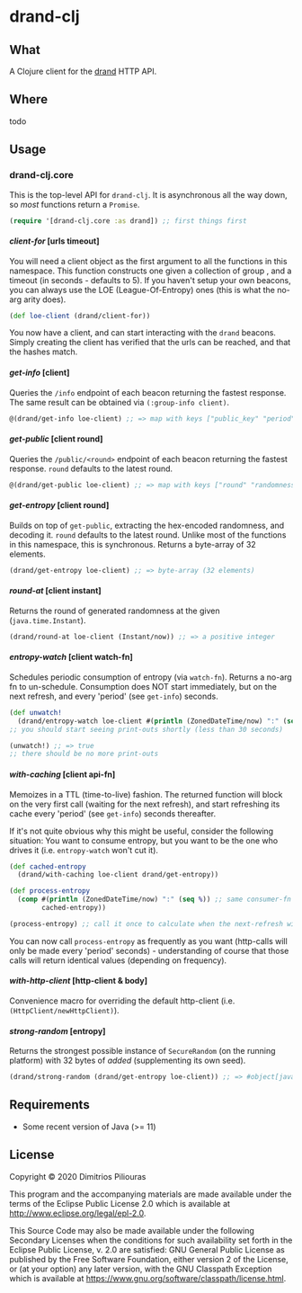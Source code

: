 # drand-clj

## What
A Clojure client for the [drand](https://drand.love/) HTTP API.

## Where

todo

## Usage

### drand-clj.core
This is the top-level API for `drand-clj`. It is asynchronous all the way down, so _most_ functions return a `Promise`.

```clj
(require '[drand-clj.core :as drand]) ;; first things first
```

#### _client-for_ \[urls timeout\]
You will need a client object as the first argument to all the functions in this namespace.
This function constructs one given a collection of group <urls>, and a timeout (in seconds - defaults to 5).
If you haven't setup your own beacons, you can always use the LOE (League-Of-Entropy) ones 
(this is what the no-arg arity does). 

```clj
(def loe-client (drand/client-for)) 
```
You now have a client, and can start interacting with the `drand` beacons.
Simply creating the client has verified that the urls can be reached, and that the hashes match. 

#### _get-info_ \[client\]
Queries the `/info` endpoint of each beacon returning the fastest response. The same result can be obtained via 
`(:group-info client)`.

```clj
@(drand/get-info loe-client) ;; => map with keys ["public_key" "period" "genesis_time" "hash" "groupHash"]
```

#### _get-public_ \[client round\]
Queries the `/public/<round>` endpoint of each beacon returning the fastest response. `round` defaults to the latest round.

```clj
@(drand/get-public loe-client) ;; => map with keys ["round" "randomness" "signature" "previous_signature"]
```

#### _get-entropy_ \[client round\]
Builds on top of `get-public`, extracting the hex-encoded randomness, and decoding it. `round` defaults to the latest round.
Unlike most of the functions in this namespace, this is synchronous. Returns a byte-array of 32 elements.

```clj
(drand/get-entropy loe-client) ;; => byte-array (32 elements)
```

#### _round-at_ \[client instant\]
Returns the round of generated randomness at the given <instant> (`java.time.Instant`).

```clj
(drand/round-at loe-client (Instant/now)) ;; => a positive integer 
```

#### _entropy-watch_ \[client watch-fn\]
Schedules periodic consumption of entropy (via `watch-fn`). Returns a no-arg fn to un-schedule.
Consumption does NOT start immediately, but on the next refresh, and every 'period' (see `get-info`) seconds. 

```clj
(def unwatch!
  (drand/entropy-watch loe-client #(println (ZonedDateTime/now) ":" (seq %))))
;; you should start seeing print-outs shortly (less than 30 seconds) 

(unwatch!) ;; => true
;; there should be no more print-outs

```

#### _with-caching_ \[client api-fn\]
Memoizes <api-fn> in a TTL (time-to-live) fashion.
The returned function will block on the very first call (waiting for the next refresh), 
and start refreshing its cache every 'period' (see `get-info`) seconds thereafter.

If it's not quite obvious why this might be useful, consider the following situation:
You want to consume entropy, but you want to be the one who drives it (i.e. `entropy-watch` won't cut it).

```clj
(def cached-entropy
  (drand/with-caching loe-client drand/get-entropy))

(def process-entropy
  (comp #(println (ZonedDateTime/now) ":" (seq %)) ;; same consumer-fn used in `entropy-watch`
        cached-entropy))

(process-entropy) ;; call it once to calculate when the next-refresh will be and block until then
```
You can now call `process-entropy` as frequently as you want (http-calls will only be made every 'period' seconds) -
understanding of course that those calls will return identical values (depending on frequency).

#### _with-http-client_ \[http-client & body\]
Convenience macro for overriding the default http-client (i.e. `(HttpClient/newHttpClient)`).

#### _strong-random_ \[entropy\]
Returns the strongest possible instance of `SecureRandom` (on the running platform) 
with 32 bytes of _added_ <entropy> (supplementing its own seed).

```clj
(drand/strong-random (drand/get-entropy loe-client)) ;; => #object[java.security.SecureRandom 0x680f108e "Blocking"]
```

## Requirements
- Some recent version of Java (>= 11)

## License

Copyright © 2020 Dimitrios Piliouras

This program and the accompanying materials are made available under the
terms of the Eclipse Public License 2.0 which is available at
http://www.eclipse.org/legal/epl-2.0.

This Source Code may also be made available under the following Secondary
Licenses when the conditions for such availability set forth in the Eclipse
Public License, v. 2.0 are satisfied: GNU General Public License as published by
the Free Software Foundation, either version 2 of the License, or (at your
option) any later version, with the GNU Classpath Exception which is available
at https://www.gnu.org/software/classpath/license.html.
